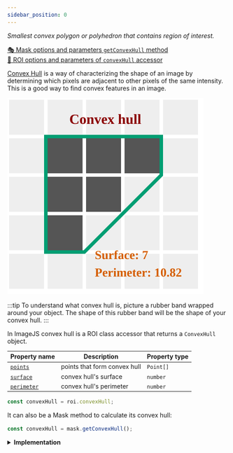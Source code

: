 ```yaml
---
sidebar_position: 0
---
```


_Smallest convex polygon or polyhedron that contains region of interest._

[🎭 Mask options and parameters `getConvexHull` method](https://image-js.github.io/image-js-typescript/classes/Mask.html#getConvexHull 'github.io link')  
[🔎 ROI options and parameters of `convexHull` accessor](https://image-js.github.io/image-js-typescript/classes/Roi.html#convexHull 'github.io link')

[Convex Hull](https://en.wikipedia.org/wiki/Convex_hull 'wikipedia link on convex hull') is a way of characterizing the shape of an image by determining which pixels are adjacent to other pixels of the same intensity. This is a good way to find convex features in an image.

![Image input](./img/convexHull.svg)

:::tip
To understand what convex hull is, picture a rubber band wrapped around your object. The shape of this rubber band will be the shape of your convex hull.
:::

In ImageJS convex hull is a ROI class accessor that returns a `ConvexHull` object.

| Property name                                                                                      | Description                  | Property type |
| -------------------------------------------------------------------------------------------------- | ---------------------------- | ------------- |
| [`points`](https://image-js.github.io/image-js-typescript/interfaces/ConvexHull.html#points)       | points that form convex hull | `Point[]`     |
| [`surface`](https://image-js.github.io/image-js-typescript/interfaces/ConvexHull.html#surface)     | convex hull's surface        | `number`      |
| [`perimeter`](https://image-js.github.io/image-js-typescript/interfaces/ConvexHull.html#perimeter) | convex hull's perimeter      | `number`      |

```ts
const convexHull = roi.convexHull;
```

It can also be a Mask method to calculate its convex hull:

```ts
const convexHull = mask.getConvexHull();
```

<details><summary><b>Implementation</b></summary>

Here's how convex hull algorithm is implemented in ImageJS:

_Calculate border points_: ImageJS uses an algorithm to identify points that constitute regions' borders.

_Sorting points lexicographically_: After finding border points, they get sorted in ascending order.

_Build the lower hull_: Traverse the sorted list of points to build the lower hull of the convex hull. Use a stack to keep track of the points in the lower hull. For each point, check whether it forms a left or right turn with the previous two points in the stack. If it forms a right turn, pop the last point from the stack until a left turn is formed. Then push the current point onto the stack.

_Build the upper hull_: Traverse the sorted list of points in reverse order to build the upper hull of the convex hull. Use the same stack as before. Again, ensure that the points in the stack form a convex hull.

_Combine the lower and upper hulls_: The combined result of the lower and upper hulls is the convex hull of the entire set of points.

</details>
